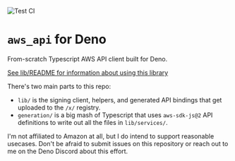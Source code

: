 ![Test CI](https://github.com/danopia/deno-aws_api/workflows/Deno%20CI/badge.svg?branch=main)

# `aws_api` for Deno

From-scratch Typescript AWS API client built for Deno.

[See lib/README for information about using this library](./lib/README.md)

There's two main parts to this repo:

* `lib/` is the signing client, helpers, and generated API bindings that get uploaded to the `/x/` registry.
* `generation/` is a big mash of Typescript that uses `aws-sdk-js@2` API definitions to write out all the files in `lib/services/`.

I'm not affiliated to Amazon at all, but I do intend to support reasonable usecases. Don't be afraid to submit issues on this repository or reach out to me on the Deno Discord about this effort.

